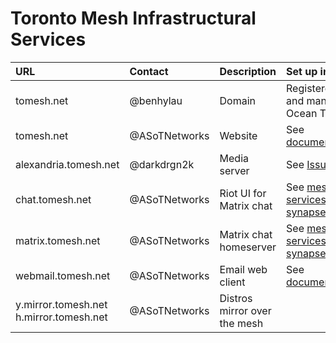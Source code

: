 Toronto Mesh Infrastructural Services
=====================================

| URL | Contact | Description | Set up instructions |
|:----|:--------|:------------|:--------------------|
| tomesh.net | @benhylau | Domain | Registered by @benhylau and managed from Digital Ocean Team |
| tomesh.net | @ASoTNetworks | Website | See [documents/service_setup](https://github.com/tomeshnet/documents/blob/infra-summary/service_setup/website.md) |
| alexandria.tomesh.net | @darkdrgn2k | Media server | See [Issue #108](https://github.com/tomeshnet/documents/issues/108) |
| chat.tomesh.net | @ASoTNetworks | Riot UI for Matrix chat | See [mesh-services/matrix-synapse-riot](https://github.com/tomeshnet/mesh-services/tree/master/matrix-synapse-riot) |
| matrix.tomesh.net | @ASoTNetworks | Matrix chat homeserver | See [mesh-services/matrix-synapse-riot](https://github.com/tomeshnet/mesh-services/tree/master/matrix-synapse-riot) |
| webmail.tomesh.net | @ASoTNetworks | Email web client | See [documents/service_setup](https://github.com/tomeshnet/documents/blob/master/service_setup/email.md) |
| y.mirror.tomesh.net h.mirror.tomesh.net | @ASoTNetworks | Distros mirror over the mesh |  |
